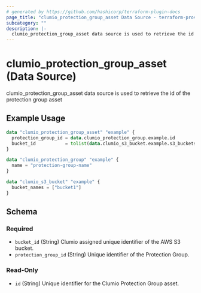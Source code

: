 ```yaml
---
# generated by https://github.com/hashicorp/terraform-plugin-docs
page_title: "clumio_protection_group_asset Data Source - terraform-provider-clumio"
subcategory: ""
description: |-
  clumio_protection_group_asset data source is used to retrieve the id of the protection group asset
---
```


# clumio_protection_group_asset (Data Source)

clumio_protection_group_asset data source is used to retrieve the id of the protection group asset

## Example Usage

```terraform
data "clumio_protection_group_asset" "example" {
  protection_group_id = data.clumio_protection_group.example.id
  bucket_id           = tolist(data.clumio_s3_bucket.example.s3_buckets)[0].id
}

data "clumio_protection_group" "example" {
  name = "protection-group-name"
}

data "clumio_s3_bucket" "example" {
  bucket_names = ["bucket1"]
}
```

<!-- schema generated by tfplugindocs -->
## Schema

### Required

- `bucket_id` (String) Clumio assigned unique identifier of the AWS S3 bucket.
- `protection_group_id` (String) Unique identifier of the Protection Group.

### Read-Only

- `id` (String) Unique identifier for the Clumio Protection Group asset.
